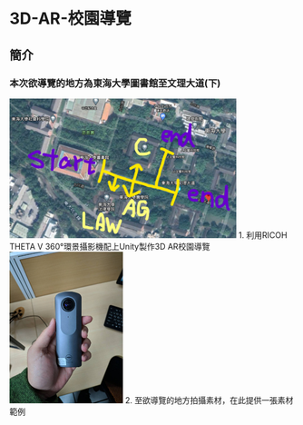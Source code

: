 # 3D-AR-校園導覽
## 簡介<br>
### 本次欲導覽的地方為東海大學圖書館至文理大道(下)
<img src="readme圖庫/螢幕擷取畫面 2020-10-06 165119.png" width="400"/>
1. 利用RICOH THETA V 360°環景攝影機配上Unity製作3D AR校園導覽<br>
<img src="readme圖庫/360相機.jpg" width="200"/>
2. 至欲導覽的地方拍攝素材，在此提供一張素材範例

